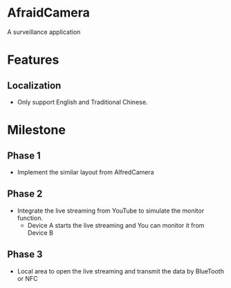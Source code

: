 # AfraidCamera
A surveillance application

# Features

## Localization
- Only support English and Traditional Chinese. 

# Milestone

## Phase 1
- Implement the similar layout from AlfredCamera

## Phase 2
- Integrate the live streaming from YouTube to simulate the monitor function.
  - Device A starts the live streaming and You can monitor it from Device B
    
## Phase 3
- Local area to open the live streaming and transmit the data by BlueTooth or NFC